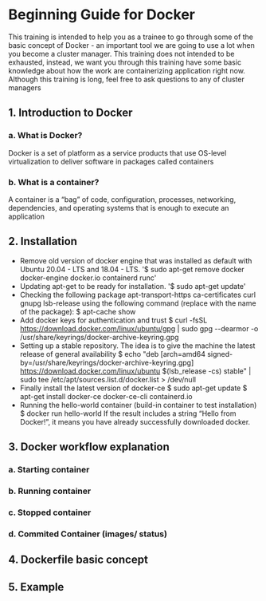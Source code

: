 # Beginning Guide for Docker
This training is intended to help you as a trainee to go through some of the basic concept of Docker - an important tool we are going to use a lot when you become a cluster manager. This training does not intended to be exhausted, instead, we want you through this training have some basic knowledge about how the work are containerizing application right now.
Although this training is long, feel free to ask questions to any of cluster managers

## 1. Introduction to Docker
### a. What is Docker?
Docker is a set of platform as a service products that use OS-level virtualization to deliver software in packages called containers
### b. What is a container?
A container is a “bag” of code, configuration, processes, networking, dependencies, and operating systems that is enough to execute an application
## 2. Installation
* Remove old version of docker engine that was installed as default with Ubuntu 20.04 - LTS and 18.04 - LTS.
'$ sudo apt-get remove docker docker-engine docker.io containerd runc'
* Updating apt-get to be ready for installation. 
'$ sudo apt-get update'
* Checking the following package apt-transport-https ca-certificates  curl  gnupg  lsb-release using the following command (replace <Package> with the name of the package):
$ apt-cache show <Package>
* Add docker keys for authentication and trust
$ curl -fsSL https://download.docker.com/linux/ubuntu/gpg | sudo gpg --dearmor -o /usr/share/keyrings/docker-archive-keyring.gpg
* Setting up a stable repository. The idea is to give the machine the latest release of general availability
$ echo  "deb [arch=amd64 signed-by=/usr/share/keyrings/docker-archive-keyring.gpg] https://download.docker.com/linux/ubuntu $(lsb_release -cs) stable" | sudo tee /etc/apt/sources.list.d/docker.list > /dev/null
* Finally install the latest version of docker-ce
$ sudo apt-get update
$ apt-get install docker-ce docker-ce-cli containerd.io
* Running the hello-world container (build-in container to test installation)
$ docker run hello-world
If the result includes a string “Hello from Docker!”, it means you have already successfully downloaded docker.

## 3. Docker workflow explanation
### a. Starting container
### b. Running container
### c. Stopped container
### d. Commited Container (images/ status)

## 4. Dockerfile basic concept

## 5. Example
